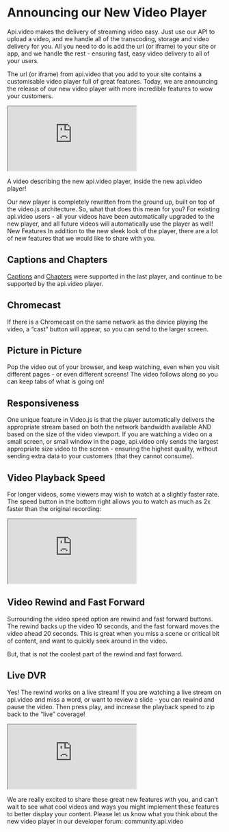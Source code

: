 # Announcing our New Video Player
Api.video makes the delivery of streaming video easy.  Just use our API to upload a video, and we handle all of the transcoding, storage and video delivery for you.  All you need to do is add the url (or iframe) to your site or app, and we handle the rest - ensuring fast, easy video delivery to all of your users.

The url (or iframe) from api.video that you add to your site contains a customisable video player full of great features. Today, we are announcing the release of our new video player with more incredible features to wow your customers.


<iframe src="https://embed.api.video/vod/vi1Q5jwq20gJj5xXWUvc6jGA" allowfullscreen></iframe>


A video describing the new api.video player, inside the new api.video player!

Our new player is completely rewritten from the ground up, built on top of the video.js architecture. So, what that does this mean for you? For existing api.video users - all your videos have been automatically upgraded to the new player, and all future videos will automatically use the player as well!
New Features
In addition to the new sleek look of the player, there are a lot of new features that we would like to share with you.

## Captions and Chapters  

[Captions](https://apivideo.github.io/2020/03/06/@api.video-how-to-add-captions-to-your-videos-19eba225a4f8.html) and [Chapters](https://apivideo.github.io/2020/04/03/@api.video-restful-api-explained-e28c0e157c23.html) were supported in the last player, and continue to be supported by the api.video player.

## Chromecast

If there is a Chromecast on the same network as the device playing the video, a “cast” button will appear, so you can send to the larger screen.

## Picture in Picture
Pop the video out of your browser, and keep watching, even when you visit different pages - or even different screens!  The video follows along so you can keep tabs of what is going on!

## Responsiveness

One unique feature in Video.js is that the player automatically delivers the appropriate stream based on both the network bandwidth available AND based on the size of the video viewport.  If you are watching a video on a small screen, or small window in the page, api.video only sends the largest appropriate size video to the screen - ensuring the highest quality,  without sending extra data to your customers (that they cannot consume).

## Video Playback Speed
For longer videos, some viewers may wish to watch at a slightly faster rate. The speed button in the bottom right allows you to watch as much as 2x faster than the original recording:
<iframe src="https://embed.api.video/vod/vi1SrFZunnjsskWtHfkJSLPE#autoplay#loop" allowfullscreen></iframe>


## Video Rewind and Fast Forward
Surrounding the video speed option are rewind and fast forward buttons.  The rewind backs up the video 10 seconds, and the fast forward moves the video ahead 20 seconds.  This is great when you miss a scene or critical bit of content, and want to quickly seek around in the video.

But, that is not the coolest part of the rewind and fast forward.  

## Live DVR
Yes! The rewind works on a live stream!  If you are watching a live stream on api.video and miss a word, or want to review a slide - you can rewind and pause the video.  Then press play, and increase the playback speed to zip back to the “live” coverage!

<iframe src="https://embed.api.video/vod/vi7TP72DbTUSxaEX5xv8Wg59" allowfullscreen></iframe>


We are really excited to share these great new features with you, and can’t wait to see what cool videos and ways you might implement these features to better display your content.  Please let us know what you think about the new video player in our developer forum: community.api.video

